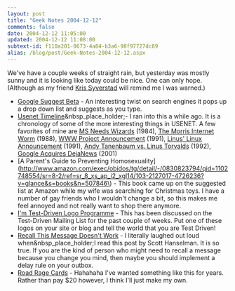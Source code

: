 ```yaml
---
layout: post
title: "Geek Notes 2004-12-12"
comments: false
date: 2004-12-12 11:05:00
updated: 2004-12-12 11:08:00
subtext-id: f110a201-0673-4a84-b3a6-98f97727dc89
alias: /blog/post/Geek-Notes-2004-12-12.aspx
---
```



We've have a couple weeks of straight rain, but yesterday was mostly sunny and it is looking like today could be nice. One can only hope. (Although as my friend [Kris Syverstad](http://weblogs.ilg.com/ksyverstad/) will remind me I was warned.)

  * [Google Suggest Beta](http://www.google.com/webhp?complete=1&hl=en) - An interesting twist on search engines it pops up a drop down list and suggests as you type.
  * [Usenet Timeline](http://www.google.com/googlegroups/archive_announce_20.html)&nbsp_place_holder;- I ran into this a while ago. It is a chronology of some of the more interesting things in USENET. A few favorites of mine are [MS Needs Wizards](http://groups-beta.google.com/group/net.jobs/browse_thread/thread/931a1f4c1da6967) (1984), [The Morris Internet Worm](http://groups-beta.google.com/group/comp.protocols.tcp-ip/browse_thread/thread/b19e7420655f15b7) (1988), [WWW Project Announcement](http://groups.google.com/groups?selm=6487%40cernvax.cern.ch) (1991), [Linus' Linux Announcement](http://groups-beta.google.com/group/comp.os.minix/browse_thread/thread/e3df794a2bce97da) (1991), [Andy Tanenbaum vs. Linus Torvalds](http://groups-beta.google.com/group/comp.os.minix/browse_frm/thread/c25870d7a41696d2) (1992), [Google Acquires DejaNews](http://groups-beta.google.com/group/news.admin.net-abuse.usenet/browse_thread/thread/129d92bc5e3c684c) (2001)
  * [A Parent's Guide to Preventing Homosexuality](http://www.amazon.com/exec/obidos/tg/detail/-/0830823794/qid=1102748554/sr=8-2/ref=sr_8_xs_ap_i2_xgl14/103-2127017-4726236?v=glance&s=books&n=507846\) - This book came up on the suggested list at Amazon while my wife was searching for Christmas toys. I have a number of gay friends who I wouldn't change a bit, so this makes me feel annoyed and not really want to shop there anymore.
  * [I'm Test-Driven Logo Programme](http://www.testdriven.com/modules/tinycontent/index.php?id=1#programme.) - This has been discussed on the Test-Driven Mailing List for the past couple of weeks. Put one of these logos on your site or blog and tell the world that you are Test Driven!
  * [Recall This Message Doesn't Work](http://www.hanselman.com/blog/PermaLink.aspx?guid=19e07df8-de41-4c26-b903-ca70d20b97a9) - I literally laughed out loud when&nbsp_place_holder;I read this post by Scott Hanselman. It is so true. If you are the kind of person who might need to recall a message because you change you mind, then maybe you should implement a delay rule on your outbox.
  * [Road Rage Cards](http://roadragecards.com/) - Hahahaha I've wanted something like this for years. Rather than pay $20 however, I think I'll just make my own.
